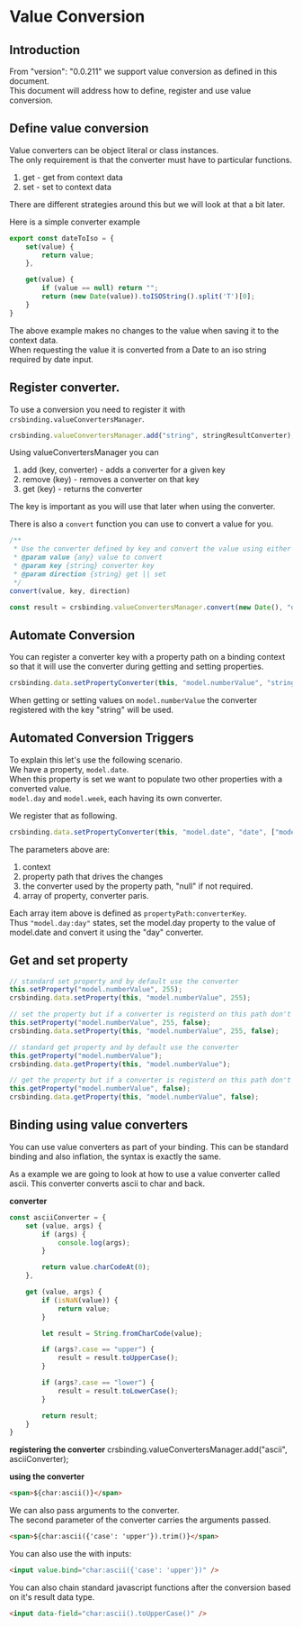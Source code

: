 # Value Conversion

## Introduction
From "version": "0.0.211" we support value conversion as defined in this document.  
This document will address how to define, register and use value conversion.  

## Define value conversion
Value converters can be object literal or class instances.  
The only requirement is that the converter must have to particular functions.

1. get - get from context data
1. set - set to context data

There are different strategies around this but we will look at that a bit later.

Here is a simple converter example
```js
export const dateToIso = {
    set(value) {
        return value;
    },

    get(value) {
        if (value == null) return "";
        return (new Date(value)).toISOString().split('T')[0];
    }
}
```

The above example makes no changes to the value when saving it to the context data.  
When requesting the value it is converted from a Date to an iso string required by date input.

## Register converter.

To use a conversion you need to register it with `crsbinding.valueConvertersManager`.

```js
crsbinding.valueConvertersManager.add("string", stringResultConverter);
```

Using valueConvertersManager you can

1. add (key, converter) - adds a converter for a given key
1. remove (key) - removes a converter on that key
1. get (key) - returns the converter

The key is important as you will use that later when using the converter.

There is also a `convert` function you can use to convert a value for you.

```js
/**
 * Use the converter defined by key and convert the value using either get or set as defined by direction
 * @param value {any} value to convert
 * @param key {string} converter key
 * @param direction {string} get || set
 */
convert(value, key, direction)
```

```js
const result = crsbinding.valueConvertersManager.convert(new Date(), "dateToDayString", "get");
```

## Automate Conversion
You can register a converter key with a property path on a binding context so that it will use the converter during getting and setting properties.

```js
crsbinding.data.setPropertyConverter(this, "model.numberValue", "string");
```

When getting or setting values on `model.numberValue` the converter registered with the key "string" will be used.

## Automated Conversion Triggers

To explain this let's use the following scenario.  
We have a property, `model.date`.  
When this property is set we want to populate two other properties with a converted value.   
`model.day` and `model.week`, each having its own converter.
 
We register that as following.

```js
crsbinding.data.setPropertyConverter(this, "model.date", "date", ["model.day:day", "model.week:week"]);
```

The parameters above are:

1. context
1. property path that drives the changes
1. the converter used by the property path, "null" if not required.
1. array of property, converter paris.

Each array item above is defined as `propertyPath:converterKey`.  
Thus `"model.day:day"` states, set the model.day property to the value of model.date and convert it using the "day" converter.

## Get and set property

```js
// standard set property and by default use the converter
this.setProperty("model.numberValue", 255);
crsbinding.data.setProperty(this, "model.numberValue", 255);

// set the property but if a converter is registerd on this path don't use it.
this.setProperty("model.numberValue", 255, false);
crsbinding.data.setProperty(this, "model.numberValue", 255, false);
```

```js
// standard get property and by default use the converter
this.getProperty("model.numberValue");
crsbinding.data.getProperty(this, "model.numberValue");

// get the property but if a converter is registerd on this path don't use it.
this.getProperty("model.numberValue", false);
crsbinding.data.getProperty(this, "model.numberValue", false);
```

## Binding using value converters

You can use value converters as part of your binding.
This can be standard binding and also inflation, the syntax is exactly the same.

As a example we are going to look at how to use a value converter called ascii. 
This converter converts ascii to char and back.

**converter**
```js
const asciiConverter = {
    set (value, args) {
        if (args) {
            console.log(args);
        }

        return value.charCodeAt(0);
    },

    get (value, args) {
        if (isNaN(value)) {
            return value;
        }

        let result = String.fromCharCode(value);

        if (args?.case == "upper") {
            result = result.toUpperCase();
        }

        if (args?.case == "lower") {
            result = result.toLowerCase();
        }

        return result;
    }
}
```

**registering the converter**
crsbinding.valueConvertersManager.add("ascii", asciiConverter);

**using the converter**

```html
<span>${char:ascii()}</span>
```

We can also pass arguments to the converter.  
The second parameter of the converter carries the arguments passed.

```html
<span>${char:ascii({'case': 'upper'}).trim()}</span>
```

You can also use the with inputs:
```html
<input value.bind="char:ascii({'case': 'upper'})" />
```

You can also chain standard javascript functions after the conversion based on it's result data type.

```html
<input data-field="char:ascii().toUpperCase()" />
```
